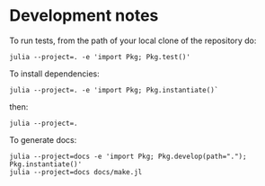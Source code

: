 # Development notes

To run tests, from the path of your local clone of the repository do:
```
julia --project=. -e 'import Pkg; Pkg.test()'
```

To install dependencies:

```
julia --project=. -e 'import Pkg; Pkg.instantiate()`
```

then:
```
julia --project=.
```

To generate docs:

```
julia --project=docs -e 'import Pkg; Pkg.develop(path="."); Pkg.instantiate()'
julia --project=docs docs/make.jl
```
